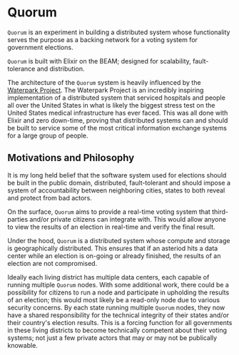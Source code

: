 # Quorum

`Quorum` is an experiment in building a distributed system whose
functionality serves the purpose as a backing network for a voting system
for government elections.

`Quorum` is built with Elixir on the BEAM; designed for scalability,
fault-tolerance and distribution.

The architecture of the `Quorum` system is heavily influenced by the
[Waterpark Project](https://www.youtube.com/watch?v=pQ0CvjAJXz4). The
Waterpark Project is an incredibly inspiring implementation of a
distributed system that serviced hospitals and people all over the
United States in what is likely the biggest stress test on the
United States medical infrastructure has ever faced. This was all
done with Elixir and zero down-time, proving that distributed systems
can and should be built to service some of the most critical
information exchange systems for a large group of people.

## Motivations and Philosophy

It is my long held belief that the software system used for elections
should be built in the public domain, distributed, fault-tolerant and
should impose a system of accountability between neighboring cities,
states to both reveal and protect from bad actors.

On the surface, `Quorum` aims to provide a real-time voting system
that third-parties and/or private citizens can integrate with. This
would allow anyone to view the results of an election in real-time
and verify the final result.

Under the hood, `Quorum` is a distributed system whose compute and storage
is geographically distributed. This ensures that if an asteriod hits a data
center while an election is on-going or already finished, the results of an
election are not compromised.

Ideally each living district has multiple data centers, each capable of
running multiple `Quorum` nodes. With some additional work, there could
be a possibility for citizens to run a node and participate in upholding
the results of an election; this would most likely be a read-only node
due to various security concerns. By each state running multiple `Quorum`
nodes, they now have a shared responsibility for the technical integrity
of their states and/or their country's election results. This is a forcing
function for all governments in these living districts to become technically
competent about their voting systems; not just a few private actors that
may or may not be publically knowable.
